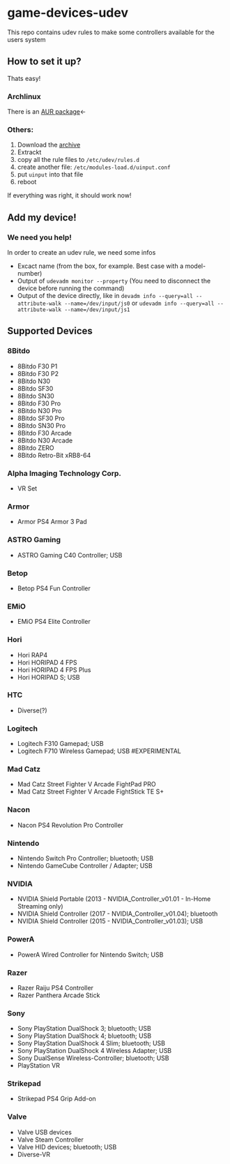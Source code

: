 # game-devices-udev
This repo contains udev rules to make some controllers available for the users system

## How to set it up?
Thats easy!

### Archlinux
There is an [AUR package](https://aur.archlinux.org/packages/game-devices-udev/)←

### Others:
1. Download the [archive](https://gitlab.com/Fabish/game-devices-udev/-/archive/master/game-devices-udev-master.zip)
2. Extrackt
3. copy all the rule files to `/etc/udev/rules.d`
4. create another file: `/etc/modules-load.d/uinput.conf`
5. put `uinput` into that file
6. reboot

If everything was right, it should work now!

## Add my device!
### We need you help!
In order to create an udev rule, we need some infos
* Excact name (from the box, for example. Best case with a model-number)
* Output of `udevadm monitor --property` (You need to disconnect the device before running the command)
* Output of the device directly, like in `devadm info --query=all --attribute-walk --name=/dev/input/js0` or `udevadm info --query=all --attribute-walk --name=/dev/input/js1`

## Supported Devices
### 8Bitdo
* 8Bitdo F30 P1
* 8Bitdo F30 P2
* 8Bitdo N30
* 8Bitdo SF30
* 8Bitdo SN30
* 8Bitdo F30 Pro
* 8Bitdo N30 Pro
* 8Bitdo SF30 Pro
* 8Bitdo SN30 Pro
* 8Bitdo F30 Arcade
* 8Bitdo N30 Arcade
* 8Bitdo ZERO
* 8Bitdo Retro-Bit xRB8-64
### Alpha Imaging Technology Corp.
* VR Set
### Armor
* Armor PS4 Armor 3 Pad
### ASTRO Gaming
* ASTRO Gaming C40 Controller; USB
### Betop
* Betop PS4 Fun Controller
### EMiO
* EMiO PS4 Elite Controller
### Hori
* Hori RAP4
* Hori HORIPAD 4 FPS
* Hori HORIPAD 4 FPS Plus
* Hori HORIPAD S; USB
### HTC
* Diverse(?)
### Logitech
* Logitech F310 Gamepad; USB
* Logitech F710 Wireless Gamepad; USB #EXPERIMENTAL
### Mad Catz
* Mad Catz Street Fighter V Arcade FightPad PRO
* Mad Catz Street Fighter V Arcade FightStick TE S+
### Nacon
* Nacon PS4 Revolution Pro Controller
### Nintendo
* Nintendo Switch Pro Controller; bluetooth; USB
* Nintendo GameCube Controller / Adapter; USB
### NVIDIA
* NVIDIA Shield Portable (2013 - NVIDIA_Controller_v01.01 - In-Home Streaming only)
* NVIDIA Shield Controller (2017 - NVIDIA_Controller_v01.04); bluetooth
* NVIDIA Shield Controller (2015 - NVIDIA_Controller_v01.03); USB
### PowerA
* PowerA Wired Controller for Nintendo Switch; USB
### Razer
* Razer Raiju PS4 Controller
* Razer Panthera Arcade Stick
### Sony
* Sony PlayStation DualShock 3; bluetooth; USB
* Sony PlayStation DualShock 4; bluetooth; USB
* Sony PlayStation DualShock 4 Slim; bluetooth; USB
* Sony PlayStation DualShock 4 Wireless Adapter; USB
* Sony DualSense Wireless-Controller; bluetooth; USB
* PlayStation VR
### Strikepad
* Strikepad PS4 Grip Add-on
### Valve
* Valve USB devices
* Valve Steam Controller
* Valve HID devices; bluetooth; USB
* Diverse-VR
